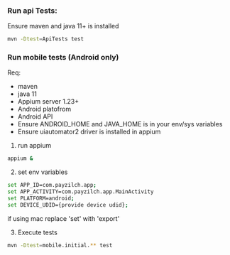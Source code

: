 ### Run api Tests:

Ensure maven and java 11+ is installed

```bash
mvn -Dtest=ApiTests test
```

### Run mobile tests (Android only)

Req:

- maven
- java 11
- Appium server 1.23+
- Android platofrom
- Android API
- Ensure ANDROID_HOME and JAVA_HOME is in your env/sys variables
- Ensure uiautomator2 driver is installed in appium

1. run appium

```bash
appium &
````

2. set env variables

```bash
set APP_ID=com.payzilch.app;
set APP_ACTIVITY=com.payzilch.app.MainActivity
set PLATFORM=android;
set DEVICE_UDID={provide device udid};
```

if using mac replace 'set' with 'export'

3. Execute tests

```bash
mvn -Dtest=mobile.initial.** test
```